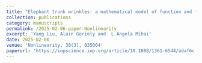 ```yaml
---
title: "Elephant trunk wrinkles: a mathematical model of function and form"
collection: publications
category: manuscripts
permalink: /2025-02-06-paper-Nonlinearity
excerpt: 'Yang Liu, Alain Goriely and  L Angela Mihai'
date: 2025-02-06
venue: 'Nonlinearity, 38(3), 035004'
paperurl: 'https://iopscience.iop.org/article/10.1088/1361-6544/adaf6c'
---
```

